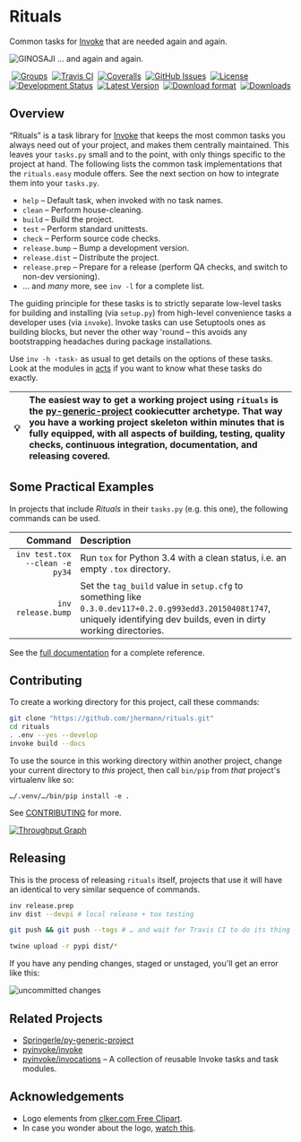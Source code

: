 # Rituals

Common tasks for [Invoke](http://www.pyinvoke.org/) that are needed again and again.

![GINOSAJI](https://raw.githubusercontent.com/jhermann/rituals/master/docs/_static/img/symbol-200.png) … and again and again.

 [![Groups](https://img.shields.io/badge/Google_groups-rituals--dev-orange.svg)](https://groups.google.com/forum/#!forum/rituals-dev)
 [![Travis CI](https://api.travis-ci.org/jhermann/rituals.svg)](https://travis-ci.org/jhermann/rituals)
 [![Coveralls](https://img.shields.io/coveralls/jhermann/rituals.svg)](https://coveralls.io/r/jhermann/rituals)
 [![GitHub Issues](https://img.shields.io/github/issues/jhermann/rituals.svg)](https://github.com/jhermann/rituals/issues)
 [![License](https://img.shields.io/pypi/l/rituals.svg)](https://github.com/jhermann/rituals/blob/master/LICENSE)
 [![Development Status](https://pypip.in/status/rituals/badge.svg)](https://pypi.python.org/pypi/rituals/)
 [![Latest Version](https://img.shields.io/pypi/v/rituals.svg)](https://pypi.python.org/pypi/rituals/)
 [![Download format](https://pypip.in/format/rituals/badge.svg)](https://pypi.python.org/pypi/rituals/)
 [![Downloads](https://img.shields.io/pypi/dw/rituals.svg)](https://pypi.python.org/pypi/rituals/)

## Overview

“Rituals” is a task library for [Invoke](http://www.pyinvoke.org/) that keeps the
most common tasks you always need out of your project, and makes them centrally maintained.
This leaves your `tasks.py` small and to the point,
with only things specific to the project at hand.
The following lists the common task implementations that the ``rituals.easy`` module offers.
See the next section on how to integrate them into your `tasks.py`.

* ``help`` –    Default task, when invoked with no task names.
* ``clean`` –   Perform house-cleaning.
* ``build`` –   Build the project.
* ``test`` –    Perform standard unittests.
* ``check`` –   Perform source code checks.
* ``release.bump`` – Bump a development version.
* ``release.dist`` – Distribute the project.
* ``release.prep`` – Prepare for a release (perform QA checks, and switch to non-dev versioning).
* … and *many* more, see `inv -l` for a complete list.

The guiding principle for these tasks is to strictly separate
low-level tasks for building and installing (via ``setup.py``)
from high-level convenience tasks a developer uses (via ``invoke``).
Invoke tasks can use Setuptools ones as building blocks,
but never the other way 'round
– this avoids any bootstrapping headaches during package installations.

Use ``inv -h ‹task›`` as usual to get details on the options of these tasks.
Look at the modules in [acts](https://github.com/jhermann/rituals/blob/master/src/rituals/acts)
if you want to know what these tasks do exactly.

:bulb: | The easiest way to get a working project using `rituals` is the [py-generic-project](https://github.com/Springerle/py-generic-project) cookiecutter archetype. That way you have a working project skeleton within minutes that is fully equipped, with all aspects of building, testing, quality checks, continuous integration, documentation, and releasing covered.
---- | :----


## Some Practical Examples

In projects that include *Rituals* in their `tasks.py` (e.g. this one), the following commands can be used.

Command | Description
----: | :----
`inv test.tox --clean -e py34` | Run `tox` for Python 3.4 with a clean status, i.e. an empty `.tox` directory.
`inv release.bump` | Set the `tag_build` value in `setup.cfg` to something like `0.3.0.dev117+0.2.0.g993edd3.20150408t1747`, uniquely identifying dev builds, even in dirty working directories.

See the [full documentation](https://rituals.readthedocs.org/) for a complete reference.


## Contributing

To create a working directory for this project, call these commands:

```sh
git clone "https://github.com/jhermann/rituals.git"
cd rituals
. .env --yes --develop
invoke build --docs
```

To use the source in this working directory within another project,
change your current directory to _this_ project,
then call `bin/pip` from *that* project's virtualenv like so:

    …/.venv/…/bin/pip install -e .

See [CONTRIBUTING](https://github.com/jhermann/rituals/blob/master/CONTRIBUTING.md) for more.

[![Throughput Graph](https://graphs.waffle.io/jhermann/rituals/throughput.svg)](https://waffle.io/jhermann/rituals/metrics)


## Releasing

This is the process of releasing  ``rituals`` itself,
projects that use it will have an identical to very similar sequence of commands.

```sh
inv release.prep
inv dist --devpi # local release + tox testing

git push && git push --tags # … and wait for Travis CI to do its thing

twine upload -r pypi dist/*
```

If you have any pending changes, staged or unstaged, you'll get an error like this:

![uncommitted changes](https://raw.githubusercontent.com/jhermann/rituals/master/docs/_static/img/invoke-release-prep-changes.png)


## Related Projects

* [Springerle/py-generic-project](https://github.com/Springerle/py-generic-project)
* [pyinvoke/invoke](https://github.com/pyinvoke/invoke)
* [pyinvoke/invocations](https://github.com/pyinvoke/invocations) – A collection of reusable Invoke tasks and task modules.


## Acknowledgements

* Logo elements from [clker.com Free Clipart](http://www.clker.com/).
* In case you wonder about the logo, [watch this](http://youtu.be/9VDvgL58h_Y).
